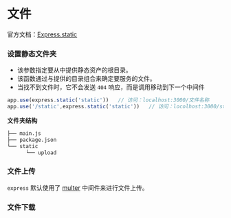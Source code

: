 

# 文件

官方文档：[Express.static](https://expressjs.com/zh-cn/api.html#express.static)

### 设置静态文件夹

- 该参数指定要从中提供静态资产的根目录。
- 该函数通过与提供的目录组合来确定要服务的文件。 
- 当找不到文件时，它不会发送 `404` 响应，而是调用移动到下一个中间件



```javascript
app.use(express.static('static'))   // 访问：localhost:3000/文件名称
app.use('/static',express.static('static'))   // 访问：locolhost:3000/static/文件名称
```

**文件夹结构**

``` bash
├── main.js
├── package.json
└── static
      └── upload
```



### 文件上传

`express`  默认使用了 [multer](https://github.com/expressjs/multer/blob/master/doc/README-zh-cn.md) 中间件来进行文件上传。





### 文件下载



